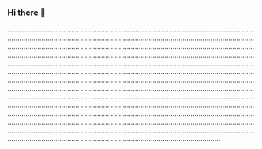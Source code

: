 ### Hi there 👋

.......................................................................................................................................................................................................................................................................................................................................................................................................................................................................................................................................................................................................................................................................................................................................................................................................................................................................................................................................................................................................................................................................................................................................................................................................................................................................................................................................................................................................................................................................................................................................................................................................................................................................................................................................................................................